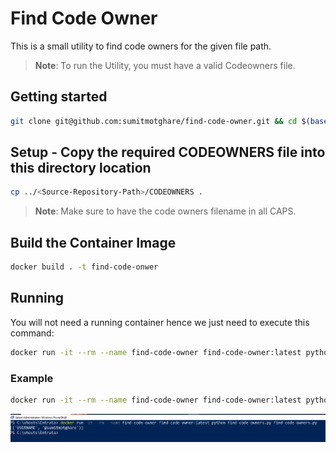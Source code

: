 # Find Code Owner

This is a small utility to find code owners for the given file path.

> **Note**: To run the Utility, you must have a valid Codeowners file.

## Getting started

```sh
git clone git@github.com:sumitmotghare/find-code-owner.git && cd $(basename $_ .git)
```

## Setup - Copy the required CODEOWNERS file into this directory location

```sh
cp ../<Source-Repository-Path>/CODEOWNERS .
```

> **Note**: Make sure to have the code owners filename in all CAPS.

## Build the Container Image

```sh
docker build . -t find-code-onwer
```

## Running

You will not need a running container hence we just need to execute this command:

```sh
docker run -it --rm --name find-code-owner find-code-owner:latest python find-code-owners.py <Path for the file for which you need a code owner>
```

### Example
```sh
docker run -it --rm --name find-code-owner find-code-owner:latest python find-code-owners.py find-code-owners.py
```

![img.png](img.png)